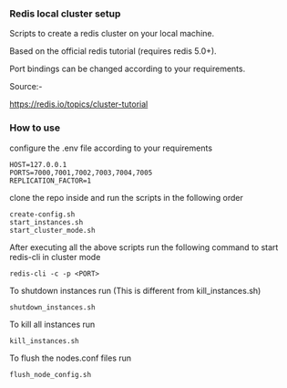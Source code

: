 ### Redis local cluster setup
Scripts to create a redis cluster on your local machine.

Based on the official redis tutorial (requires redis 5.0+).

Port bindings can be changed according to your requirements.

Source:-

https://redis.io/topics/cluster-tutorial

### How to use

configure the .env file according to your requirements
```.env
HOST=127.0.0.1
PORTS=7000,7001,7002,7003,7004,7005
REPLICATION_FACTOR=1
```

clone the repo inside and run the scripts in the following order
```shell script
create-config.sh
start_instances.sh
start_cluster_mode.sh
```   
After executing all the above scripts run the following command to start redis-cli in cluster mode
```shell script
redis-cli -c -p <PORT>
```
To shutdown instances run (This is different from kill_instances.sh) 
```shell script
shutdown_instances.sh
```

To kill all instances run 
```shell script
kill_instances.sh
```

To flush the nodes.conf files run 
```shell script
flush_node_config.sh
```

